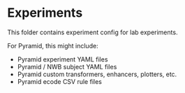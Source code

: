 # Experiments

This folder contains experiment config for lab experiments.

For Pyramid, this might include:

 - Pyramid experiment YAML files
 - Pyramid / NWB subject YAML files
 - Pyramid custom transformers, enhancers, plotters, etc.
 - Pyramid ecode CSV rule files

